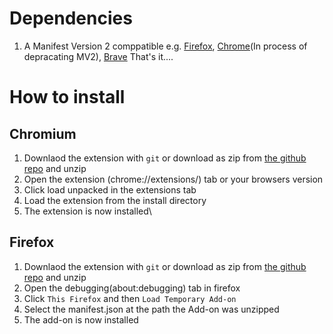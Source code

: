 # Dependencies
1. A Manifest Version 2 comppatible e.g. [Firefox](https://www.mozilla.org/en-GB/firefox/new/), [Chrome](https://www.google.com/intl/en_uk/chrome/)(In process of depracating MV2), [Brave](https://brave.com/)
That's it....

# How to install
## Chromium
1. Downlaod the extension with `git` or download as zip from [the github repo](https://github.com/OziumPutares/InversityBrocoliToBurgers) and unzip
2. Open the extension (chrome://extensions/) tab or your browsers version
3. Click load unpacked in the extensions tab
4. Load the extension from the install directory
5. The extension is now installed\
## Firefox
1. Downlaod the extension with `git` or download as zip from [the github repo](https://github.com/OziumPutares/InversityBrocoliToBurgers) and unzip
2. Open the debugging(about:debugging) tab in firefox
3. Click `This Firefox` and then `Load Temporary Add-on`
4. Select the manifest.json at the path the Add-on was unzipped
5. The add-on is now installed
